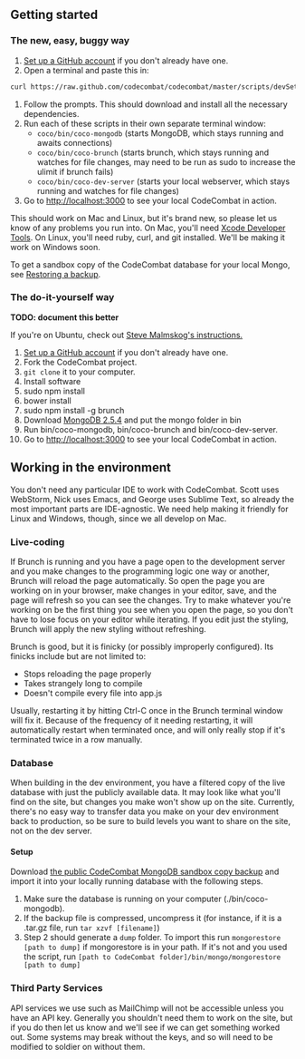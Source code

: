 ## Getting started

### The new, easy, buggy way

1. [Set up a GitHub account](https://help.github.com/articles/set-up-git) if you don't already have one.
1. Open a terminal and paste this in:
```bash
curl https://raw.github.com/codecombat/codecombat/master/scripts/devSetup/bootstrap.sh | bash
```
1. Follow the prompts. This should download and install all the necessary dependencies.
1. Run each of these scripts in their own separate terminal window:
    * `coco/bin/coco-mongodb` (starts MongoDB, which stays running and awaits connections)
    * `coco/bin/coco-brunch` (starts brunch, which stays running and watches for file changes, may need to be run as sudo to increase the ulimit if brunch fails)
    * `coco/bin/coco-dev-server` (starts your local webserver, which stays running and watches for file changes)
1. Go to [http://localhost:3000](http://localhost:3000) to see your local CodeCombat in action.

This should work on Mac and Linux, but it's brand new, so please let us know of any problems you run into. On Mac, you'll need [Xcode Developer Tools](http://itunes.apple.com/us/app/xcode/id497799835?ls=1&mt=12). On Linux, you'll need ruby, curl, and git installed. We'll be making it work on Windows soon.

To get a sandbox copy of the CodeCombat database for your local Mongo, see [Restoring a backup](https://github.com/codecombat/codecombat/wiki/Developer-environment#restoring-a-backup).

### The do-it-yourself way

**TODO: document this better**

If you're on Ubuntu, check out [Steve Malmskog's instructions.](https://github.com/codecombat/codecombat/wiki/Ubuntu-Development-Environment-Setup-Instructions)

1. [Set up a GitHub account](https://help.github.com/articles/set-up-git) if you don't already have one.
1. Fork the CodeCombat project.
1. `git clone` it to your computer.
1. Install software
  1. sudo npm install
  1. bower install
  1. sudo npm install -g brunch
  1. Download [MongoDB 2.5.4](http://www.mongodb.org/downloads) and put the mongo folder in bin
1. Run bin/coco-mongodb, bin/coco-brunch and bin/coco-dev-server.
1. Go to [http://localhost:3000](http://localhost:3000) to see your local CodeCombat in action.

## Working in the environment

You don't need any particular IDE to work with CodeCombat. Scott uses WebStorm, Nick uses Emacs, and George uses Sublime Text, so already the most important parts are IDE-agnostic. We need help making it friendly for Linux and Windows, though, since we all develop on Mac.

### Live-coding

If Brunch is running and you have a page open to the development server and you make changes to the programming logic one way or another, Brunch will reload the page automatically. So open the page you are working on in your browser, make changes in your editor, save, and the page will refresh so you can see the changes. Try to make whatever you're working on be the first thing you see when you open the page, so you don't have to lose focus on your editor while iterating. If you edit just the styling, Brunch will apply the new styling without refreshing.

Brunch is good, but it is finicky (or possibly improperly configured). Its finicks include but are not limited to:

* Stops reloading the page properly
* Takes strangely long to compile
* Doesn't compile every file into app.js

Usually, restarting it by hitting Ctrl-C once in the Brunch terminal window will fix it. Because of the frequency of it needing restarting, it will automatically restart when terminated once, and will only really stop if it's terminated twice in a row manually.

### Database

When building in the dev environment, you have a filtered copy of the live database with just the publicly available data. It may look like what you'll find on the site, but changes you make won't show up on the site. Currently, there's no easy way to transfer data you make on your dev environment back to production, so be sure to build levels you want to share on the site, not on the dev server.

#### Setup
Download [the public CodeCombat MongoDB sandbox copy backup](https://s3.amazonaws.com/uploads.hipchat.com/60497/416620/DyI9sxIrTmiR6ms/coco_backup_public.tar.gz) and import it into your locally running database with the following steps.

1. Make sure the database is running on your computer (./bin/coco-mongodb).
2. If the backup file is compressed, uncompress it (for instance, if it is a .tar.gz file, run `tar xzvf [filename]`) 
3. Step 2 should generate a `dump` folder. To import this run `mongorestore [path to dump]` if mongorestore is in your path. If it's not and you used the script, run `[path to CodeCombat folder]/bin/mongo/mongorestore [path to dump]`

### Third Party Services

API services we use such as MailChimp will not be accessible unless you have an API key. Generally you shouldn't need them to work on the site, but if you do then let us know and we'll see if we can get something worked out. Some systems may break without the keys, and so will need to be modified to soldier on without them.